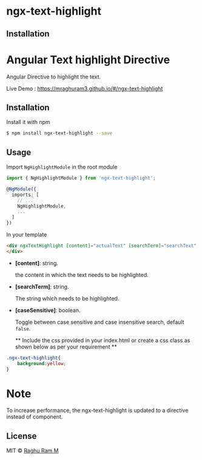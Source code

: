 # ngx-text-highlight

## Installation
Angular Text highlight Directive
====

Angular Directive to highlight the text.

Live Demo : https://mraghuram3.github.io/#/ngx-text-highlight


## Installation

Install it with npm

```bash
$ npm install ngx-text-highlight --save
```

## Usage

Import `NgHighlightModule` in the root module

```ts
import { NgHighlightModule } from 'ngx-text-highlight';

@NgModule({
  imports: [
    // ...
    NgHighlightModule,
    ...
  ]
})
```

In your template

```html
<div ngxTextHighlight [content]="actualText" [searchTerm]="searchText"  [caseSensitive]="true">
</div>
```

- **[content]**: string.

  the content in which the text needs to be highlighted.

- **[searchTerm]**: string.

  The string which needs to be highlighted.

- **[caseSensitive]**: boolean.

  Toggle between case sensitive and case insensitive search,  default `false`.

  ** Include the css provided in your index.html or create a css class as shown below as per your requirement **

```css
.ngx-text-highlight{
    background:yellow;
}

````
Note
===
To increase performance, the ngx-text-highlight is updated to a directive instead of
component.
## License

MIT © [Raghu Ram M](mailto:mraghuram3@gmail.com)